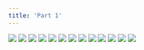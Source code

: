 ```yaml
---
title: 'Part 1'
---
```


![](monster001.png)
![](monster002.png)
![](monster003.png)
![](monster004.png)
![](monster005.png)
![](monster006.png)
![](monster007.png)
![](monster008.png)
![](monster009.png)
![](monster010.png)
![](monster011.png)
![](monster012.png)
![](monster013-014.png)